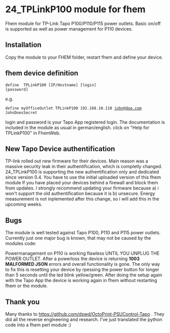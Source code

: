 # 24_TPLinkP100 module for fhem
Fhem module for TP-Link Tapo P100/P110/P115 power outlets. Basic on/off is supported as well as power management for P110 devices.

## Installation
Copy the module to your FHEM folder, restart fhem and define your device.

## fhem device definition
<code>define <name> TPLinkP100 [IP/Hostname] [login] [password]</code>

e.g.

<code>define myOfficeOutlet TPLinkP100 192.168.10.110 john@doe.com JohnDoesSecret</code>

login and password is your Tapo App registered login. The documentation is included in the module as usual in german/english. click
on "Help for TPLinkP100" in FhemWeb.

## New Tapo Device authentification

TP-link rolled out new firmware for their devices. Main reason was a massive security leak in their authentification, which is completly changed.
24_TPLinkP100 is supporting the new authentification only and dedicated since version 0.4. You have to use the initial uploaded version of this fhem module If you have placed your devices behind a firewall and block them from updates. I strongly recommend updating your firmware because a) i won't support the old authentification because it is b) unsecure.
Energy measurement is not inplemented after this change, so i will add this in the upcoming weeks.

## Bugs
The module is well tested against Tapo P100, P110 and P115 power outlets. Currently just one major bug is known, that may not be caused by the modules code:

Powermanagement on P110 is working flawless UNTIL YOU UNPLUG THE POWER OUTLET.
After a powerloss the device is returning **1003 MALFORMED JSON** errors and overall functionality is gone.
The only way to fix this is resetting your device by rpessing the power button for longer than 5 seconds until the led blink yellow/green.
After doing the setup again with the Tapo App the device is working again in fhem without restarting fhem or the module.

## Thank you
Many thanks to https://github.com/dswd/OctoPrint-PSUControl-Tapo . They did all the reverse engineering and research. I've just translated the python code into a fhem perl module :)
